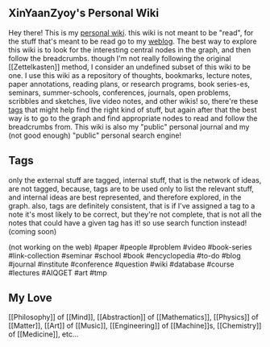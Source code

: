 ## XinYaanZyoy's Personal Wiki
Hey there! This is my [personal wiki](https://en.wikipedia.org/wiki/Personal_wiki). this wiki is not meant to be "read", for the stuff that's meant to be read go to my [weblog](https://XinYaanZyoy.github.io/weblog/index.html). The best way to explore this wiki is to look for the interesting central nodes in the graph, and then follow the breadcrumbs. though I'm not really following the original [[Zettelkasten]] method, I consider an undefined subset of this wiki to be one. I use this wiki as a repository of thoughts, bookmarks, lecture notes, paper annotations, reading plans, or research programs, book series-es, seminars, summer-schools, conferences, journals, open problems, scribbles and sketches, live video notes, and other wikis! so, there're these [tags](#Tags) that might help find the right kind of stuff, but again after that the best way is to go to the graph and find appropriate nodes to read and follow the breadcrumbs from. This wiki is also my "public" personal journal and my (not good enough) "public" personal search engine!

## Tags
only the external stuff are tagged, internal stuff, that is the network of ideas, are not tagged, because, tags are to be used only to list the relevant stuff, and internal ideas are best represented, and therefore explored, in the graph. also, tags are definitely consistent, that is if I've assigned a tag to a note it's most likely to be correct, but they're not complete, that is not all the notes that could have a given tag has it! so use search function instead! (coming soon)

(not working on the web)
#paper #people #problem #video #book-series #link-collection #seminar #school #book #encyclopedia #to-do #blog #journal #institute #conference #question #wiki #database #course #lectures #AIQGET #art #tmp 

## My Love
[[Philosophy]] of [[Mind]], 
[[Abstraction]] of [[Mathematics]],
[[Physics]] of [[Matter]], 
[[Art]] of [[Music]], 
[[Engineering]] of [[Machine]]s,
[[Chemistry]] of [[Medicine]],
etc...